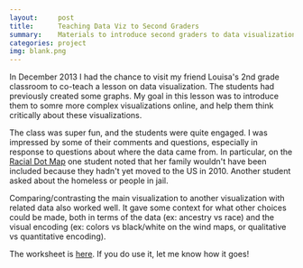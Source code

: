```yaml
---
layout:     post
title:      Teaching Data Viz to Second Graders
summary:    Materials to introduce second graders to data visualization
categories: project
img: blank.png
---
```


In December 2013 I had the chance to visit my friend Louisa's 2nd grade classroom to co-teach a lesson on data visualization. The students had previously created some graphs. My goal in this lesson was to introduce them to somre more complex visualizations online, and help them think critically about these visualizations. 

The class was super fun, and the students were quite engaged.  I was impressed by some of their comments and questions, especially in response to questions about where the data came from. In particular, on the [Racial Dot Map](http://demographics.coopercenter.org/DotMap/) one student noted that her family wouldn't have been included because they hadn't yet moved to the US in 2010. Another student asked about the homeless or people in jail. 

Comparing/contrasting the main visualization to another visualization with related data also worked well. It gave some context for what other choices could be made, both in terms of the data (ex: ancestry vs race) and the visual encoding (ex: colors vs black/white on the wind maps, or qualitative vs quantitative encoding).

The worksheet is [here](https://docs.google.com/document/d/1X6HYb4MASwpDSuaxfglFUIfKsmzkV-WF86D_aodTpyI/edit?usp=sharing). If you do use it, let me know how it goes!




